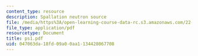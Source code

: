 ```yaml
---
content_type: resource
description: Spallation neutron source
file: /media/https%3A/open-learning-course-data-rc.s3.amazonaws.com/22-101-applied-nuclear-physics-fall-2003/047063da18fd09a00aa1134428067708_ps1.pdf
file_type: application/pdf
resourcetype: Document
title: ps1.pdf
uid: 047063da-18fd-09a0-0aa1-134428067708
---
```

